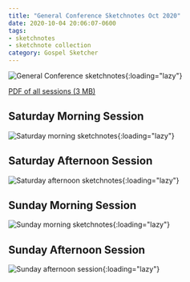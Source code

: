 ```yaml
---
title: "General Conference Sketchnotes Oct 2020"
date: 2020-10-04 20:06:07-0600
tags:
- sketchnotes
- sketchnote collection
category: Gospel Sketcher
---
```


![General Conference sketchnotes](https://www.gospelsketcher.org/uploads/2020/f36f6f439c.jpg){:loading="lazy"}

[PDF of all sessions (3 MB)](https://www.gospelsketcher.org/uploads/2020/746127bbc3.pdf)

## Saturday Morning Session

![Saturday morning sketchnotes](https://www.gospelsketcher.org/uploads/2020/b9ce3c9c83.jpg){:loading="lazy"}

## Saturday Afternoon Session

![Saturday afternoon sketchnotes](https://www.gospelsketcher.org/uploads/2020/5710f6e4a1.jpg){:loading="lazy"}

## Sunday Morning Session

![Sunday morning sketchnotes](https://www.gospelsketcher.org/uploads/2020/a3e9c03257.jpg){:loading="lazy"}

## Sunday Afternoon Session

![Sunday afternoon session](https://www.gospelsketcher.org/uploads/2020/7165a01076.jpg){:loading="lazy"}